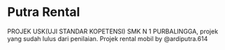 # Putra Rental
PROJEK USK(UJI STANDAR KOPETENSI) SMK N 1 PURBALINGGA, projek yang sudah lulus dari penilaian. Projek rental mobil by @ardiputra.614
